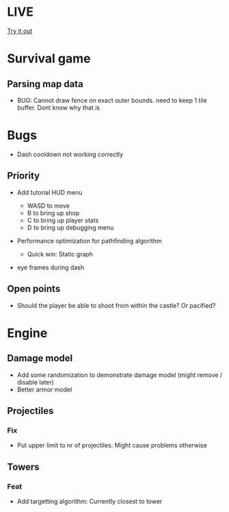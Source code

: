 # LIVE
[Try it out](https://lucb31.github.io/game-engine-go/)

# Survival game
## Parsing map data
- BUG: Cannot draw fence on exact outer bounds. need to keep 1 tile buffer. Dont know why that is

# Bugs
- Dash cooldown not working correctly
## Priority
- Add tutorial HUD menu
    - WASD to move
    - B to bring up shop
    - C to bring up player stats
    - D to bring up debugging menu

- Performance optimization for pathfinding algorithm
    - Quick win: Static graph

- eye frames during dash

## Open points
- Should the player be able to shoot from within the castle? Or pacified?

# Engine

## Damage model
- Add some randomization to demonstrate damage model (might remove / disable later) 
- Better armor model

## Projectiles
### Fix
- Put upper limit to nr of projectiles. Might cause problems otherwise

## Towers

### Feat
- Add targetting algorithm: Currently closest to tower 

